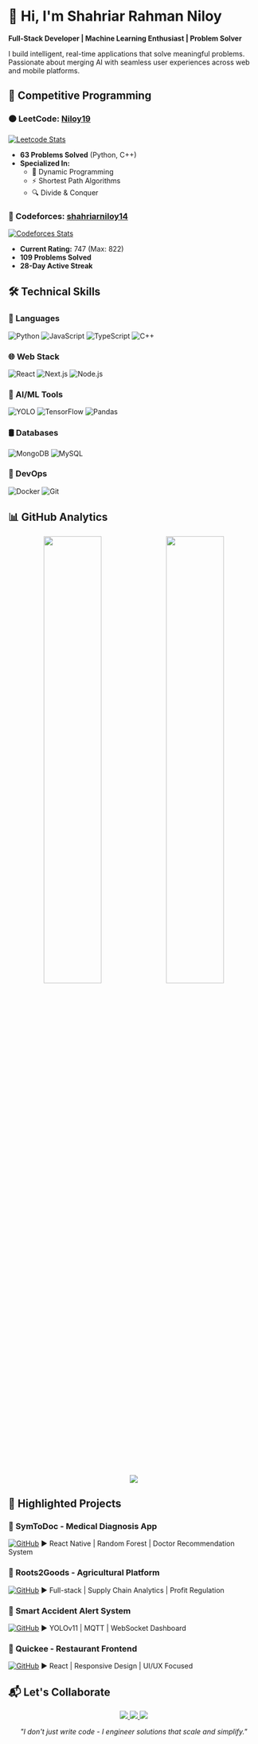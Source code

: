# 👋 Hi, I'm Shahriar Rahman Niloy

**Full-Stack Developer | Machine Learning Enthusiast | Problem Solver**

I build intelligent, real-time applications that solve meaningful problems. Passionate about merging AI with seamless user experiences across web and mobile platforms.



## 🧠 Competitive Programming

### 🟠 LeetCode: [Niloy19](https://leetcode.com/u/Niloy19/)
[![Leetcode Stats](https://leetcard.jacoblin.cool/Niloy19?theme=light&ext=activity)](https://leetcode.com/Niloy19)

- **63 Problems Solved** (Python, C++)
- **Specialized In:**
  - 🧩 Dynamic Programming
  - ⚡ Shortest Path Algorithms
  - 🔍 Divide & Conquer

### 🔵 Codeforces: [shahriarniloy14](https://codeforces.com/profile/shahriarniloy14)
[![Codeforces Stats](https://codeforces-readme-stats.vercel.app/api/card?username=shahriarniloy14&theme=default)](https://codeforces.com/profile/shahriarniloy14)

- **Current Rating:** 747 (Max: 822)
- **109 Problems Solved**
- **28-Day Active Streak**



## 🛠️ Technical Skills

### 📜 Languages
![Python](https://img.shields.io/badge/Python-3776AB?style=for-the-badge&logo=python&logoColor=white)
![JavaScript](https://img.shields.io/badge/JavaScript-F7DF1E?style=for-the-badge&logo=javascript&logoColor=black)
![TypeScript](https://img.shields.io/badge/TypeScript-3178C6?style=for-the-badge&logo=typescript&logoColor=white)
![C++](https://img.shields.io/badge/C++-00599C?style=for-the-badge&logo=c%2b%2b&logoColor=white)

### 🌐 Web Stack
![React](https://img.shields.io/badge/React-61DAFB?style=for-the-badge&logo=react&logoColor=black)
![Next.js](https://img.shields.io/badge/Next.js-000000?style=for-the-badge&logo=next.js&logoColor=white)
![Node.js](https://img.shields.io/badge/Node.js-339933?style=for-the-badge&logo=node.js&logoColor=white)

### 🤖 AI/ML Tools
![YOLO](https://img.shields.io/badge/YOLO-00FFFF?style=for-the-badge)
![TensorFlow](https://img.shields.io/badge/TensorFlow-FF6F00?style=for-the-badge&logo=tensorflow&logoColor=white)
![Pandas](https://img.shields.io/badge/Pandas-150458?style=for-the-badge&logo=pandas&logoColor=white)

### 🛢️ Databases
![MongoDB](https://img.shields.io/badge/MongoDB-47A248?style=for-the-badge&logo=mongodb&logoColor=white)
![MySQL](https://img.shields.io/badge/MySQL-4479A1?style=for-the-badge&logo=mysql&logoColor=white)

### 🔧 DevOps
![Docker](https://img.shields.io/badge/Docker-2496ED?style=for-the-badge&logo=docker&logoColor=white)
![Git](https://img.shields.io/badge/Git-F05032?style=for-the-badge&logo=git&logoColor=white)



## 📊 GitHub Analytics

<p align="center">
  <img width="48%" src="https://github-readme-stats.vercel.app/api?username=srniloy&show_icons=true&theme=default" />
  <img width="48%" src="https://github-readme-streak-stats.herokuapp.com/?user=srniloy&theme=default" />
</p>

<p align="center">
  <img src="https://github-readme-stats.vercel.app/api/top-langs/?username=srniloy&layout=compact&theme=default" />
</p>



## 🚀 Highlighted Projects

### 🏥 SymToDoc - Medical Diagnosis App
[![GitHub](https://img.shields.io/badge/Repo-100000?style=for-the-badge&logo=github&logoColor=white)](https://github.com/srniloy/SymToDoc)
▶ React Native | Random Forest | Doctor Recommendation System

### 🌱 Roots2Goods - Agricultural Platform
[![GitHub](https://img.shields.io/badge/Repo-100000?style=for-the-badge&logo=github&logoColor=white)](https://github.com/srniloy/Roots2Goods-v2)
▶ Full-stack | Supply Chain Analytics | Profit Regulation

### 🚗 Smart Accident Alert System
[![GitHub](https://img.shields.io/badge/Repo-100000?style=for-the-badge&logo=github&logoColor=white)](https://github.com/srniloy/accident-detection)
▶ YOLOv11 | MQTT | WebSocket Dashboard

### 🍔 Quickee - Restaurant Frontend
[![GitHub](https://img.shields.io/badge/Repo-100000?style=for-the-badge&logo=github&logoColor=white)](https://github.com/srniloy/quickiee)
▶ React | Responsive Design | UI/UX Focused



## 📬 Let's Collaborate

<p align="center">
  <a href="https://www.linkedin.com/in/srniloy/">
    <img src="https://img.shields.io/badge/LinkedIn-0077B5?style=for-the-badge&logo=linkedin&logoColor=white" />
  </a>
  <a href="https://srniloy.vercel.app/">
    <img src="https://img.shields.io/badge/Portfolio-FF7139?style=for-the-badge&logo=vercel&logoColor=white" />
  </a>
  <a href="mailto:shahriarniloy14@gmail.com">
    <img src="https://img.shields.io/badge/Email-D14836?style=for-the-badge&logo=gmail&logoColor=white" />
  </a>
</p>

<p align="center">
  <em>"I don't just write code - I engineer solutions that scale and simplify."</em>
</p>
